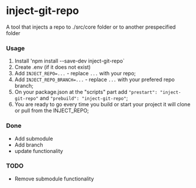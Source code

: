 # inject-git-repo
A tool that injects a repo to ./src/core folder or to another prespecified folder

### Usage
1. Install 'npm install --save-dev inject-git-repo`
2. Create .env (if it does not exist)
3. Add `INJECT_REPO=...` - replace `...` with your repo;
4. Add `INJECT_REPO_BRANCH=...` - replace `...` with your prefered repo branch;
5. On your package.json at the "scripts" part add `"prestart": "inject-git-repo"` and `"prebuild": "inject-git-repo"`;
6. You are ready to go every time you build or start your project it will clone or pull from the INJECT_REPO;


### Done
 - Add submodule
 - Add branch 
 - update functionality

### TODO
 - Remove submodule functionality